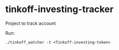 # tinkoff-investing-tracker
Project to track account

Run:
```
./tinkoff_watcher -t <Tinkoff-investing-token>
```
